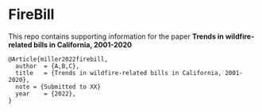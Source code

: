 # FireBill
This repo contains supporting information for the paper **Trends in wildfire-related bills in California, 2001-2020**
```
@Article{miller2022firebill,
  author  = {A,B,C}, 
  title   = {Trends in wildfire-related bills in California, 2001-2020},
  note = {Submitted to XX}
  year    = {2022},
}
```
